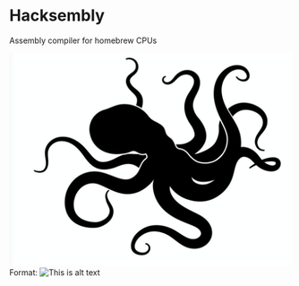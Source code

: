 # Hacksembly
Assembly compiler for homebrew CPUs

![My Logo](test.png)
Format: ![This is alt text](https://github.com/Grant-Giesbrecht/Hacksembly)
